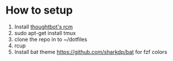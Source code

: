# How to setup

1. Install [thoughtbot's rcm](https://github.com/thoughtbot/rcm)
2. sudo apt-get install tmux
3. clone the repo in to ~/dotfiles
4. rcup
5. Install bat theme https://github.com/sharkdp/bat for fzf colors
